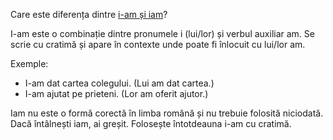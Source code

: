 Care este diferența dintre [i-am și iam](https://scridex.ro/i-am-sau-iam-cum-se-scrie-corect/)?

I-am este o combinație dintre pronumele i (lui/lor) și verbul auxiliar am. Se scrie cu cratimă și apare în contexte unde poate fi înlocuit cu lui/lor am.

Exemple:  
- I-am dat cartea colegului. (Lui am dat cartea.)  
- I-am ajutat pe prieteni. (Lor am oferit ajutor.)

Iam nu este o formă corectă în limba română și nu trebuie folosită niciodată. Dacă întâlnești iam, ai greșit. Folosește întotdeauna i-am cu cratimă.

